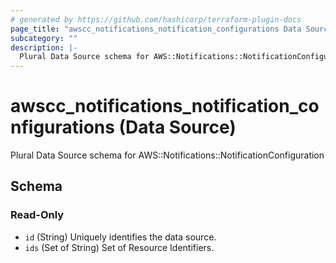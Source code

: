 ```yaml
---
# generated by https://github.com/hashicorp/terraform-plugin-docs
page_title: "awscc_notifications_notification_configurations Data Source - terraform-provider-awscc"
subcategory: ""
description: |-
  Plural Data Source schema for AWS::Notifications::NotificationConfiguration
---
```


# awscc_notifications_notification_configurations (Data Source)

Plural Data Source schema for AWS::Notifications::NotificationConfiguration



<!-- schema generated by tfplugindocs -->
## Schema

### Read-Only

- `id` (String) Uniquely identifies the data source.
- `ids` (Set of String) Set of Resource Identifiers.
